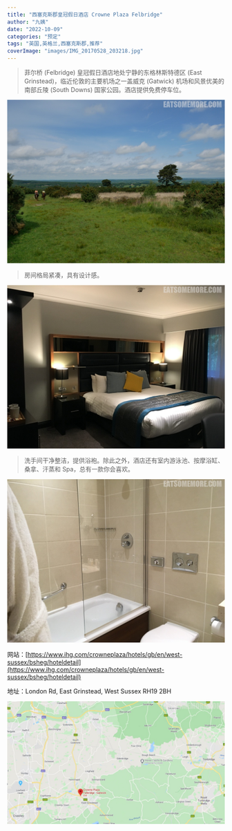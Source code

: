 ```yaml
---
title: "西塞克斯郡皇冠假日酒店 Crowne Plaza Felbridge"
author: "九姨"
date: "2022-10-09"
categories: "预定"
tags: "英国,英格兰,西塞克斯郡,推荐"
coverImage: "images/IMG_20170528_203218.jpg"
---
```


>菲尔桥 (Felbridge) 皇冠假日酒店地处宁静的东格林斯特德区 (East Grinstead)，临近伦敦的主要机场之一盖威克 (Gatwick) 机场和风景优美的南部丘陵 (South Downs) 国家公园。酒店提供免费停车位。

![Crowne Plaza Felbridge](images/P1010198.jpg)

>房间格局紧凑，具有设计感。

![Crowne Plaza Felbridge](images/IMG_20170528_203218.jpg)

>洗手间干净整洁，提供浴袍。除此之外，酒店还有室内游泳池、按摩浴缸、桑拿、汗蒸和 Spa，总有一款你会喜欢。

![Crowne Plaza Felbridge](images/IMG_20170528_203205.jpg)


网站：[https://www.ihg.com/crowneplaza/hotels/gb/en/west-sussex/bsheg/hoteldetail](https://www.ihg.com/crowneplaza/hotels/gb/en/west-sussex/bsheg/hoteldetail)

地址：London Rd, East Grinstead, West Sussex RH19 2BH

![Crowne Plaza Felbridge](images/cpfelbridge.jpg)